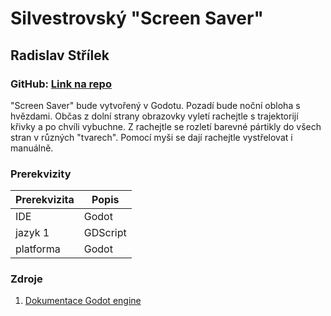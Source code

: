 # Silvestrovský "Screen Saver"
## Radislav Střílek
### GitHub: [Link na repo](https://github.com/Astat7/PRG_ScreenSaver_Project)
"Screen Saver" bude vytvořený v Godotu. Pozadí bude noční obloha s hvězdami. Občas z dolní strany obrazovky vyletí rachejtle s trajektorijí křivky a po chvíli vybuchne. Z rachejtle se rozletí barevné pártikly do všech stran v různých "tvarech". Pomocí myši se dají rachejtle vystřelovat i manuálně.
### Prerekvizity
| Prerekvizita | Popis |
| ----------- | ----------- |
| IDE | Godot |
| jazyk 1 | GDScript |
| platforma | Godot |
### Zdroje
1. [Dokumentace Godot engine](https://docs.godotengine.org/en/stable/)